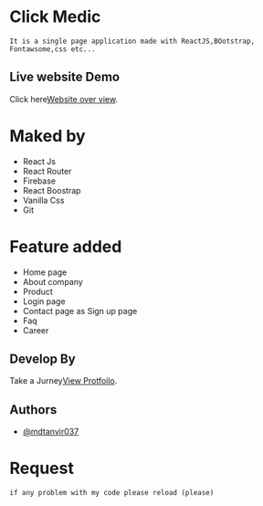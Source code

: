 # Click Medic

    It is a single page application made with ReactJS,BOotstrap, Fontawsome,css etc...

## Live website Demo

Click here[Website over view](https://click-medic-435d1.web.app/).

# Maked by

- React Js
- React Router
- Firebase
- React Boostrap
- Vanilla Css
- Git

# Feature added

- Home page
- About company
- Product
- Login page
- Contact page as Sign up page
- Faq
- Career

## Develop By

Take a Jurney[View Protfoilo](https://github.com/mdtanvir037).

## Authors

- [@mdtanvir037](https://github.com/mdtanvir037/)

# Request

    if any problem with my code please reload (please)
